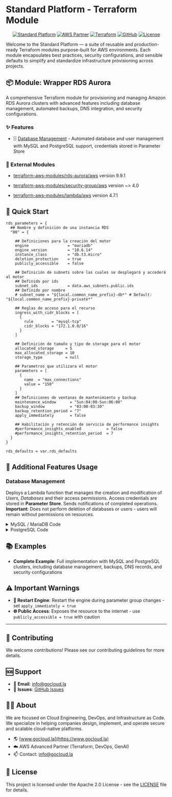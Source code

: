 # Standard Platform - Terraform Module

<div align="center">

[![Standard Platform](https://img.shields.io/badge/Standard-Platform-blue?style=for-the-badge&logoColor=white)](https://gocloud.la)
[![AWS Partner](https://img.shields.io/badge/AWS%20Partner-Advanced-orange?style=for-the-badge&logo=amazonaws&logoColor=white)](https://aws.amazon.com/partners/find/)
[![Terraform](https://img.shields.io/badge/Terraform-Module-7B42BC?style=for-the-badge&logo=terraform&logoColor=white)](https://www.terraform.io/)
[![GitHub](https://img.shields.io/badge/GitHub-Repository-181717?style=for-the-badge&logo=github&logoColor=white)](https://github.com/gocloudLa)
[![License](https://img.shields.io/badge/License-Apache%202.0-green?style=for-the-badge&logo=apache&logoColor=white)](LICENSE)

</div>

Welcome to the Standard Platform — a suite of reusable and production-ready Terraform modules purpose-built for AWS environments.
Each module encapsulates best practices, security configurations, and sensible defaults to simplify and standardize infrastructure provisioning across projects.

## 📦 Module: Wrapper RDS Aurora
A comprehensive Terraform module for provisioning and managing Amazon RDS Aurora clusters with advanced features including database management, automated backups, DNS integration, and security configurations.

### ✨ Features

- 🗄️ [Database Management](#database-management) - Automated database and user management with MySQL and PostgreSQL support, credentials stored in Parameter Store



### 🔗 External Modules

- [terraform-aws-modules/rds-aurora/aws](https://github.com/terraform-aws-modules/terraform-aws-rds-aurora) version 9.9.1

- [terraform-aws-modules/security-group/aws](https://github.com/terraform-aws-modules/terraform-aws-security-group) version ~> 4.0

- [terraform-aws-modules/lambda/aws](https://github.com/terraform-aws-modules/terraform-aws-lambda) version 4.7.1



## 🚀 Quick Start
```hcl
rds_parameters = {
  ## Nombre y definición de una instancia RDS
  "00" = {
    
    ## Definiciones para la creación del motor
    engine                 = "mariadb"
    engine_version         = "10.6.14"
    instance_class         = "db.t3.micro"
    deletion_protection    = true
    publicly_accessible    = false
    
    ## Definición de subnets sobre las cuales se desplegará y accederá al motor
    ## Definido por ids
    subnet_ids             = data.aws_subnets.public.ids
    ## Definido por nombre
    # subnet_name = "${local.common_name_prefix}-db*" # Default: "${local.common_name_prefix}-private*"
    
    ## Reglas de acceso para el recurso
    ingress_with_cidr_blocks = [
      {
        rule        = "mysql-tcp"
        cidr_blocks = "172.1.0.0/16"
      }
    ]
    
    ## Definición de tamaño y tipo de storage para el motor
    allocated_storage     = 5
    max_allocated_storage = 10
    storage_type          = null
    
    ## Parametros que utilizara el motor
    parameters = [
      {
        name  = "max_connections"
        value = "150"
      }
    ]
    ## Definiciones de ventanas de mantenimiento y backup
    maintenance_window      = "Sun:04:00-Sun:06:00"
    backup_window           = "03:00-03:30"
    backup_retention_period = "7"
    apply_immediately       = false
    
    ## Habilitación y retención de servicio de performance insights
    #performance_insights_enabled           = false
    #performance_insights_retention_period  = 7
  }
}

rds_defaults = var.rds_defaults
```


## 🔧 Additional Features Usage

### Database Management
Deploys a Lambda function that manages the creation and modification of *Users*, *Databases* and their access permissions.
Access credentials are stored in **Parameter Store**.
Sends notifications of completed operations.
**Important**: Does not perform deletion of databases or users - users will remain without permissions on resources.


<details><summary>MySQL / MariaDB Code</summary>

```hcl
rds_parameters = {
  "mysql" = {
    ...
    enable_db_management                    = true
    enable_db_management_logs_notifications = true
    db_management_parameters = {
      databases = [
        {
          name    = "mydb1"
          charset = "utf8mb4"
          collate = "utf8mb4_general_ci"
        },
        {
          name    = "mydb2"
          charset = "utf8mb4"
          collate = "utf8mb4_general_ci"
        }
      ],
      users = [
        {
          username = "user1"
          host     = "%"
          password = "password1"
          grants = [
            {
              database   = "mydb1"
              table      = "*"
              privileges = "ALL"
            },
            {
              database   = "mydb2"
              table      = "*"
              privileges = "SELECT, UPDATE"
            }
          ]
        },
        {
          username = "user2"
          host     = "%"
          password = "password2"
          grants = [
            {
              database   = "mydb2"
              table      = "*"
              privileges = "ALL"
            }
          ]
        }
      ],
      excluded_users = ["rdsadmin", "root", "mariadb.sys", "healthcheck", "rds_superuser_role", "mysql.infoschema", "mysql.session", "mysql.sys"]
    }
    ...
  }
}
```


</details>

<details><summary>PostgreSQL Code</summary>

```hcl
rds_parameters = {
  "postgresql" = {
    ...
    enable_db_management                    = true
    enable_db_management_logs_notifications = true
    db_management_parameters = {
      databases = [
        {
          "name" : "db1",
          "owner" : "root",
          "schemas" : [
            {
              "name" : "public",
              "owner" : "root"
            },
            {
              "name" : "schema1",
              "owner" : "usr1"
            }
          ]
        },
        {
          "name" : "db2",
          "owner" : "usr2",
        },
        {
          "name" : "db3",
          "owner" : "usr3",
        }
      ],
      roles = [
        { "rolename" : "example_role_1" },
        { "rolename" : "example_role_2" }
      ],
      users = [
        {
          "username" : "usr1",
          "password" : "passwd1",
          "grants" : [
            {
              "database" : "db1",
              "schema" : "public",
              "privileges" : "ALL PRIVILEGES",
              "table" : "*"
            }
          ]
        },
        {
          "username" : "usr2",
          "password" : "passwd2",
          "grants" : [
            {
              "privileges" : "example_role_1",
              "options" : "WITH SET TRUE"
            },
            {
              "privileges" : "example_role_2",
              "options" : "WITH SET TRUE"
            }
          ]
        },
        {
          "username" : "usr3",
          "password" : "passwd3",
          "grants" : []
        }
      ],
      excluded_users = ["rdsadmin", "root", "healthcheck"]
    }
    ...
  }
}
```


</details>








## 📚 Examples
- **Complete Example**: Full implementation with MySQL and PostgreSQL clusters, including database management, backups, DNS records, and security configurations




## ⚠️ Important Warnings
- **🚨 Restart Engine**: Restart the engine during parameter group changes - set `apply_immediately = true`
- **🌐 Public Access**: Exposes the resource to the internet - use `publicly_accessible = true` with caution 


---

## 🤝 Contributing
We welcome contributions! Please see our contributing guidelines for more details.

## 🆘 Support
- 📧 **Email**: info@gocloud.la
- 🐛 **Issues**: [GitHub Issues](https://github.com/gocloudLa/issues)

## 🧑‍💻 About
We are focused on Cloud Engineering, DevOps, and Infrastructure as Code.
We specialize in helping companies design, implement, and operate secure and scalable cloud-native platforms.
- 🌎 [www.gocloud.la](https://www.gocloud.la)
- ☁️ AWS Advanced Partner (Terraform, DevOps, GenAI)
- 📫 Contact: info@gocloud.la

## 📄 License
This project is licensed under the Apache 2.0 License - see the [LICENSE](LICENSE) file for details. 